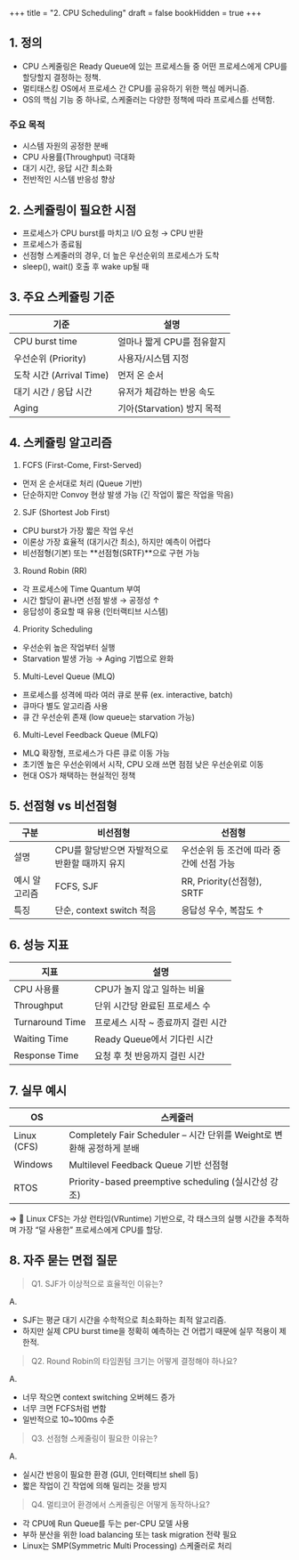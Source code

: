 +++
title = "2. CPU Scheduling"
draft = false
bookHidden = true
+++
## 1. 정의
- CPU 스케줄링은 Ready Queue에 있는 프로세스들 중 어떤 프로세스에게 CPU를 할당할지 결정하는 정책.
- 멀티태스킹 OS에서 프로세스 간 CPU를 공유하기 위한 핵심 메커니즘.
- OS의 핵심 기능 중 하나로, 스케줄러는 다양한 정책에 따라 프로세스를 선택함.

### 주요 목적
- 시스템 자원의 공정한 분배
- CPU 사용률(Throughput) 극대화
- 대기 시간, 응답 시간 최소화
- 전반적인 시스템 반응성 향상

## 2. 스케쥴링이 필요한 시점
- 프로세스가 CPU burst를 마치고 I/O 요청 → CPU 반환
- 프로세스가 종료됨
- 선점형 스케줄러의 경우, 더 높은 우선순위의 프로세스가 도착
- sleep(), wait() 호출 후 wake up될 때

## 3. 주요 스케쥴링 기준
기준 | 설명
-|-
CPU burst time | 얼마나 짧게 CPU를 점유할지
우선순위 (Priority) | 사용자/시스템 지정
도착 시간 (Arrival Time) | 먼저 온 순서
대기 시간 / 응답 시간 | 유저가 체감하는 반응 속도
Aging | 기아(Starvation) 방지 목적

## 4. 스케쥴링 알고리즘
1.  FCFS (First-Come, First-Served)
- 먼저 온 순서대로 처리 (Queue 기반)
- 단순하지만 Convoy 현상 발생 가능 (긴 작업이 짧은 작업을 막음)

2. SJF (Shortest Job First)
- CPU burst가 가장 짧은 작업 우선
- 이론상 가장 효율적 (대기시간 최소), 하지만 예측이 어렵다
- 비선점형(기본) 또는 **선점형(SRTF)**으로 구현 가능

3. Round Robin (RR)
- 각 프로세스에 Time Quantum 부여
- 시간 할당이 끝나면 선점 발생 → 공정성 ↑
- 응답성이 중요할 때 유용 (인터랙티브 시스템)

4. Priority Scheduling
- 우선순위 높은 작업부터 실행
- Starvation 발생 가능 → Aging 기법으로 완화

5. Multi-Level Queue (MLQ)
- 프로세스를 성격에 따라 여러 큐로 분류 (ex. interactive, batch)
- 큐마다 별도 알고리즘 사용
- 큐 간 우선순위 존재 (low queue는 starvation 가능)

6. Multi-Level Feedback Queue (MLFQ)
- MLQ 확장형, 프로세스가 다른 큐로 이동 가능
- 초기엔 높은 우선순위에서 시작, CPU 오래 쓰면 점점 낮은 우선순위로 이동
- 현대 OS가 채택하는 현실적인 정책

## 5. 선점형 vs 비선점형
구분 | 비선점형 | 선점형
-|-|-
설명 | CPU를 할당받으면 자발적으로 반환할 때까지 유지 | 우선순위 등 조건에 따라 중간에 선점 가능
예시 알고리즘 | FCFS, SJF | RR, Priority(선점형), SRTF
특징 |  단순, context switch 적음 | 응답성 우수, 복잡도 ↑

## 6. 성능 지표
지표 | 설명
-|-
CPU 사용률 | CPU가 놀지 않고 일하는 비율
Throughput | 단위 시간당 완료된 프로세스 수
Turnaround Time | 프로세스 시작 ~ 종료까지 걸린 시간
Waiting Time | Ready Queue에서 기다린 시간
Response Time | 요청 후 첫 반응까지 걸린 시간

## 7. 실무 예시
OS | 스케줄러
-|-
Linux (CFS) | Completely Fair Scheduler – 시간 단위를 Weight로 변환해 공정하게 분배
Windows |  Multilevel Feedback Queue 기반 선점형
RTOS | Priority-based preemptive scheduling (실시간성 강조)

=> 📌 Linux CFS는 가상 런타임(VRuntime) 기반으로, 각 태스크의 실행 시간을 추적하며 가장 “덜 사용한” 프로세스에게 CPU를 할당.

## 8. 자주 묻는 면접 질문
> Q1. SJF가 이상적으로 효율적인 이유는?

A. 
- SJF는 평균 대기 시간을 수학적으로 최소화하는 최적 알고리즘.
- 하지만 실제 CPU burst time을 정확히 예측하는 건 어렵기 때문에 실무 적용이 제한적.

> Q2. Round Robin의 타임퀀텀 크기는 어떻게 결정해야 하나요?

A.
- 너무 작으면 context switching 오버헤드 증가
- 너무 크면 FCFS처럼 변함
- 일반적으로 10~100ms 수준

> Q3. 선점형 스케줄링이 필요한 이유는?

A.
- 실시간 반응이 필요한 환경 (GUI, 인터랙티브 shell 등)
- 짧은 작업이 긴 작업에 의해 밀리는 것을 방지

> Q4. 멀티코어 환경에서 스케줄링은 어떻게 동작하나요?

- 각 CPU에 Run Queue를 두는 per-CPU 모델 사용
- 부하 분산을 위한 load balancing 또는 task migration 전략 필요
- Linux는 SMP(Symmetric Multi Processing) 스케줄러로 처리

